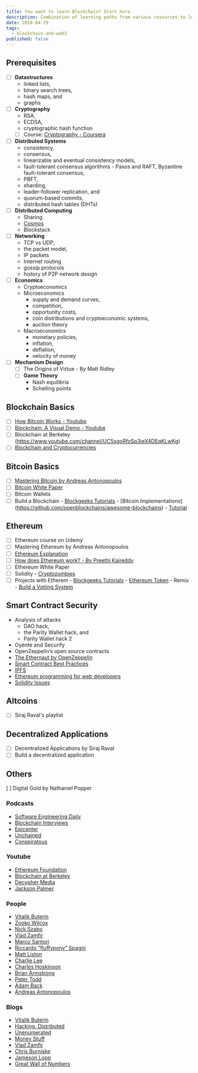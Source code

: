 ```yaml
---
title: You want to learn Blockchain? Start here.
description: Combination of learning paths from various resources to learn blockchain
date: 2018-04-29
tags:
  - blockchain-and-web3
published: false
---
```


## Prerequisites

- [ ] **Datastructures**
  - linked lists,
  - binary search trees,
  - hash maps, and
  - graphs
- [ ] **Cryptography**
  - RSA,
  - ECDSA,
  - cryptographic hash function
  - [ ] Course: [Cryptography - Coursera](https://www.coursera.org/learn/crypto)
- [ ] **Distributed Systems**
  - consistency,
  - consensus,
  - linearizable and eventual consistency models,
  - fault-tolerant consensus algorithms - Paxos and RAFT, Byzantine fault-tolerant consensus,
  - PBFT,
  - sharding,
  - leader-follower replication, and
  - quorum-based commits,
  - distributed hash tables (DHTs)
- [ ] **Distributed Computing**
  - Sharing
  - [Cosmos](https://cosmos.network/)
  - Blockstack
- [ ] **Networking**
  - TCP vs UDP,
  - the packet model,
  - IP packets
  - Internet routing
  - gossip protocols
  - history of P2P network design
- [ ] **Economics**
  - Cryptoeconomics
  - Microeconomics
    - supply and demand curves,
    - competition,
    - opportunity costs,
    - coin distributions and cryptoeconomic systems,
    - auction theory
  - Macroeconomics
    - monetary policies,
    - inflation,
    - deflation,
    - velocity of money
- [ ] **Mechanism Design**
  - [ ] The Origins of Virtue - By Matt Ridley
  - [ ] **Game Theory**
    - Nash equilibria
    - Schelling points

## Blockchain Basics

- [ ] [How Bitcoin Works - Youtube](https://youtu.be/_160oMzblY8)
- [ ] [Blockchain: A Visual Demo - Youtube](https://youtu.be/bBC-nXj3Ng4)
- [ ] Blockchain at Berkeley (https://www.youtube.com/channel/UC5sgoRfoSp3jeX4DEqKLwKg)
- [ ] [Blockchain and Cryptocurrencies](https://www.coursera.org/learn/cryptocurrency/home/welcome)

## Bitcoin Basics

- [ ] [Mastering Bitcoin by Andreas Antonopoulos]()
- [ ] [Bitcoin White Paper](https://youtu.be/bBC-nXj3Ng4)
- [ ] Bitcoin Wallets
- [ ] Build a Blockchain - [Blockgeeks Tutorials](https://blockgeeks.com/guides/) - [Bitcoin Implementations] (https://github.com/openblockchains/awesome-blockchains) - [Tutorial](https://www.youtube.com/watch?v=3aJI1ABdjQk)

## Ethereum

- [ ] Ethereum course on Udemy
- [ ] Mastering Ethereum by Andreas Antonopoulos
- [ ] [Ethereum Explanation](https://youtu.be/mCzyDLanA7s)
- [ ] [How does Ethereum work? - By Preethi Kaireddy](https://medium.com/@preethikasireddy/how-does-ethereum-work-anyway-22d1df506369)
- [ ] Ethereum White Paper
- [ ] Solidity - [Cryptozombies](https://cryptozombies.io/)
- [ ] Projects with Etherem - [Blockgeeks Tutorials](https://blockgeeks.com/guides/) - [Ethereum Token](https://enlight.nyc/ethereum-token) - Remix - [Build a Votiing System](https://karl.tech/learning-solidity-part-2-voting/)

## Smart Contract Security

- Analysis of attacks
  - DAO hack,
  - the Parity Wallet hack, and
  - Parity Wallet hack 2
- Oyente and Securify
- OpenZeppelin’s open source contracts
- [The Ethernaut by OpenZeppelin](https://github.com/OpenZeppelin/ethernaut)
- [Smart Contract Best Practices](https://consensys.github.io/smart-contract-best-practices/bibliography/)
- [IPFS](https://youtu.be/skMTdSEaCtA)
- [Ethereum programming for web developers](https://happyfuncorp.com/whitepapers/webthereum)
- [Solidity Issues](https://github.com/OpenZeppelin/openzeppelin-solidity/issues)

## Altcoins

- [ ] Siraj Raval's playlist

## Decentralized Applications

- [ ] Decentralized Applications by Siraj Raval
- [ ] Build a decentralized application

## Others

[ ] Digital Gold by Nathaniel Popper

### Podcasts

- [Software Engineering Daily](https://itunes.apple.com/us/podcast/blockchain-software-engineering-daily/id1230807219?mt=2)
- [Blockchain Interviews](https://itunes.apple.com/us/podcast/blockchain-software-engineering-daily/id1230807219?mt=2)
- [Epicenter](https://itunes.apple.com/us/podcast/epicenter-podcast-on-blockchain-ethereum-bitcoin-distributed/id792338939?mt=2)
- [Unchained](https://itunes.apple.com/us/podcast/unchained-big-ideas-from-worlds-blockchain-cryptocurrency/id1123922160?mt=2)
- [Conspiratous](https://itunes.apple.com/us/podcast/conspiratus/id1335928646?mt=2)

### Youtube

- [Ethereum Foundation](https://www.youtube.com/channel/UCNOfzGXD_C9YMYmnefmPH0g/videos)
- [Blockchain at Berkeley](https://www.youtube.com/channel/UC5sgoRfoSp3jeX4DEqKLwKg/videos)
- [Decypher Media](https://www.youtube.com/channel/UC8CB0ZkvogP7tnCTDR-zV7g/videos)
- [Jackson Palmer](https://www.youtube.com/channel/UCTOzxu_HvuJfZtTJ6AZ7rkA)

### People

- [Vitalik Buterin](https://twitter.com/VitalikButerin)
- [Zooko Wilcox](https://twitter.com/zooko)
- [Nick Szabo](https://twitter.com/NickSzabo4)
- [Vlad Zamfir](https://twitter.com/VladZamfir)
- [Marco Santori](https://twitter.com/msantoriESQ)
- [Riccardo “fluffypony” Spagni](https://twitter.com/fluffypony)
- [Matt Liston](https://twitter.com/malloc8)
- [Charlie Lee](https://twitter.com/SatoshiLite)
- [Charles Hoskinson](https://twitter.com/IOHK_Charles)
- [Brian Armstrong](https://twitter.com/brian_armstrong)
- [Peter Todd](https://twitter.com/peterktodd)
- [Adam Back](https://twitter.com/adam3us)
- [Andreas Antonopoulos](https://twitter.com/aantonop)

### Blogs

- [Vitalik Buterin](https://vitalik.ca)
- [Hacking, Distributed](http://hackingdistributed.com/)
- [Unenumerated](http://unenumerated.blogspot.sg/)
- [Money Stuff](https://www.bloomberg.com/view/topics/money-stuff)
- [Vlad Zamfir](https://medium.com/@Vlad_Zamfir)
- [Chris Burniske](https://medium.com/@cburniske)
- [Jameson Lopp](https://lopp.net/articles.html)
- [Great Wall of Numbers](http://www.ofnumbers.com/)
